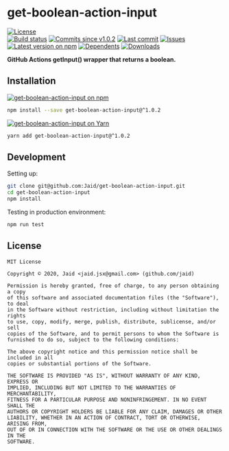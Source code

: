# get-boolean-action-input


<a href="https://raw.githubusercontent.com/Jaid/get-boolean-action-input/master/license.txt"><img src="https://img.shields.io/github/license/Jaid/get-boolean-action-input?style=flat-square" alt="License"/></a>  
<a href="https://actions-badge.atrox.dev/Jaid/get-boolean-action-input/goto"><img src="https://img.shields.io/endpoint.svg?style=flat-square&url=https%3A%2F%2Factions-badge.atrox.dev%2FJaid%2Fget-boolean-action-input%2Fbadge" alt="Build status"/></a> <a href="https://github.com/Jaid/get-boolean-action-input/commits"><img src="https://img.shields.io/github/commits-since/Jaid/get-boolean-action-input/v1.0.2?style=flat-square&logo=github" alt="Commits since v1.0.2"/></a> <a href="https://github.com/Jaid/get-boolean-action-input/commits"><img src="https://img.shields.io/github/last-commit/Jaid/get-boolean-action-input?style=flat-square&logo=github" alt="Last commit"/></a> <a href="https://github.com/Jaid/get-boolean-action-input/issues"><img src="https://img.shields.io/github/issues/Jaid/get-boolean-action-input?style=flat-square&logo=github" alt="Issues"/></a>  
<a href="https://npmjs.com/package/get-boolean-action-input"><img src="https://img.shields.io/npm/v/get-boolean-action-input?style=flat-square&logo=npm&label=latest%20version" alt="Latest version on npm"/></a> <a href="https://github.com/Jaid/get-boolean-action-input/network/dependents"><img src="https://img.shields.io/librariesio/dependents/npm/get-boolean-action-input?style=flat-square&logo=npm" alt="Dependents"/></a> <a href="https://npmjs.com/package/get-boolean-action-input"><img src="https://img.shields.io/npm/dm/get-boolean-action-input?style=flat-square&logo=npm" alt="Downloads"/></a>

**GitHub Actions getInput() wrapper that returns a boolean.**















## Installation
<a href="https://npmjs.com/package/get-boolean-action-input"><img src="https://img.shields.io/badge/npm-get--boolean--action--input-C23039?style=flat-square&logo=npm" alt="get-boolean-action-input on npm"/></a>
```bash
npm install --save get-boolean-action-input@^1.0.2
```
<a href="https://yarnpkg.com/package/get-boolean-action-input"><img src="https://img.shields.io/badge/Yarn-get--boolean--action--input-2F8CB7?style=flat-square&logo=yarn&logoColor=white" alt="get-boolean-action-input on Yarn"/></a>
```bash
yarn add get-boolean-action-input@^1.0.2
```








## Development



Setting up:
```bash
git clone git@github.com:Jaid/get-boolean-action-input.git
cd get-boolean-action-input
npm install
```
Testing in production environment:
```bash
npm run test
```


## License
```text
MIT License

Copyright © 2020, Jaid <jaid.jsx@gmail.com> (github.com/jaid)

Permission is hereby granted, free of charge, to any person obtaining a copy
of this software and associated documentation files (the "Software"), to deal
in the Software without restriction, including without limitation the rights
to use, copy, modify, merge, publish, distribute, sublicense, and/or sell
copies of the Software, and to permit persons to whom the Software is
furnished to do so, subject to the following conditions:

The above copyright notice and this permission notice shall be included in all
copies or substantial portions of the Software.

THE SOFTWARE IS PROVIDED "AS IS", WITHOUT WARRANTY OF ANY KIND, EXPRESS OR
IMPLIED, INCLUDING BUT NOT LIMITED TO THE WARRANTIES OF MERCHANTABILITY,
FITNESS FOR A PARTICULAR PURPOSE AND NONINFRINGEMENT. IN NO EVENT SHALL THE
AUTHORS OR COPYRIGHT HOLDERS BE LIABLE FOR ANY CLAIM, DAMAGES OR OTHER
LIABILITY, WHETHER IN AN ACTION OF CONTRACT, TORT OR OTHERWISE, ARISING FROM,
OUT OF OR IN CONNECTION WITH THE SOFTWARE OR THE USE OR OTHER DEALINGS IN THE
SOFTWARE.
```
